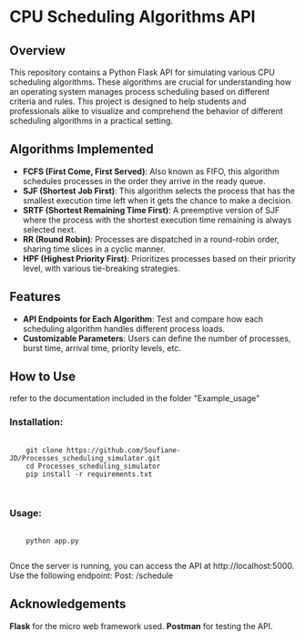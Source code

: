 # CPU Scheduling Algorithms API

## Overview
This repository contains a Python Flask API for simulating various CPU scheduling algorithms. These algorithms are crucial for understanding how an operating system manages process scheduling based on different criteria and rules. This project is designed to help students and professionals alike to visualize and comprehend the behavior of different scheduling algorithms in a practical setting.

## Algorithms Implemented
- **FCFS (First Come, First Served)**: Also known as FIFO, this algorithm schedules processes in the order they arrive in the ready queue.
- **SJF (Shortest Job First)**: This algorithm selects the process that has the smallest execution time left when it gets the chance to make a decision.
- **SRTF (Shortest Remaining Time First)**: A preemptive version of SJF where the process with the shortest execution time remaining is always selected next.
- **RR (Round Robin)**: Processes are dispatched in a round-robin order, sharing time slices in a cyclic manner.
- **HPF (Highest Priority First)**: Prioritizes processes based on their priority level, with various tie-breaking strategies.

## Features
- **API Endpoints for Each Algorithm**: Test and compare how each scheduling algorithm handles different process loads.
- **Customizable Parameters**: Users can define the number of processes, burst time, arrival time, priority levels, etc.

## How to Use
refer to the documentation included in the folder "Example_usage"

### Installation:
<pre>
  <code class="language-java">
    git clone https://github.com/Soufiane-JD/Processes_scheduling_simulator.git
    cd Processes_scheduling_simulator
    pip install -r requirements.txt

  </code>
</pre>
### Usage:

<pre>
  <code class="language-java">
    python app.py
  </code>
</pre>

Once the server is running, you can access the API at http://localhost:5000. Use the following endpoint:
Post: /schedule

## Acknowledgements
**Flask** for the micro web framework used.
**Postman** for testing the API.

